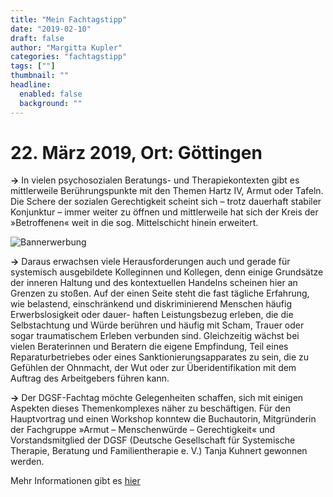 ```yaml
---
title: "Mein Fachtagstipp"
date: "2019-02-10"
draft: false
author: "Margitta Kupler"
categories: "fachtagstipp"
tags: [""]
thumbnail: ""
headline:
  enabled: false
  background: ""
---
```


# 22. März 2019, Ort: Göttingen

**→** In vielen psychosozialen Beratungs- und Therapiekontexten gibt es
mittlerweile Berührungspunkte mit den Themen Hartz IV, Armut oder Tafeln. Die
Schere der sozialen Gerechtigkeit scheint sich – trotz dauerhaft stabiler
Konjunktur – immer weiter zu öffnen und mittlerweile hat sich der Kreis der
»Betroffenen« weit in die sog. Mittelschicht hinein erweitert.

<!--more-->

![Bannerwerbung](https://www.dgsf.org/aktuell/termine/termine/armut-und-menschenwuerde-2)

**→** Daraus erwachsen viele Herausforderungen auch und gerade für systemisch
ausgebildete Kolleginnen und Kollegen, denn einige Grundsätze der inneren
Haltung und des kontextuellen Handelns scheinen hier an Grenzen zu stoßen. Auf
der einen Seite steht die fast tägliche Erfahrung, wie belastend,
einschränkend und diskriminierend Menschen häufig Erwerbslosigkeit oder dauer-
haften Leistungsbezug erleben, die die Selbstachtung und Würde berühren und
häufig mit Scham, Trauer oder sogar traumatischem Erleben verbunden sind.
Gleichzeitig wächst bei vielen Beraterinnen und Beratern die eigene
Empfindung, Teil eines Reparaturbetriebes oder eines Sanktionierungsapparates
zu sein, die zu Gefühlen der Ohnmacht, der Wut oder zur Überidentifikation mit
dem Auftrag des Arbeitgebers führen kann.

**→** Der DGSF-Fachtag möchte Gelegenheiten schaffen, sich mit einigen
Aspekten dieses Themenkomplexes näher zu beschäftigen. Für den Hauptvortrag
und einen Workshop konntew die Buchautorin, Mitgründerin der Fachgruppe »Armut
– Menschenwürde – Gerechtigkeit« und Vorstandsmitglied der DGSF (Deutsche
Gesellschaft für Systemische Therapie, Beratung und Familientherapie e. V.)
Tanja Kuhnert gewonnen werden.

Mehr Informationen gibt es
[hier](https://www.dgsf.org/aktuell/termine/termine/armut-und-menschenwuerde
"Menschenwürde")
